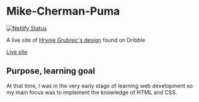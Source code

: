 # Mike-Cherman-Puma

[![Netlify Status](https://api.netlify.com/api/v1/badges/9cdd276a-98e6-4fb6-a16a-66672dd2c0d7/deploy-status)](https://app.netlify.com/sites/mike-cherman/deploys)

A live site of [Hrvoje Grubisic's design](https://dribbble.com/shots/9144231-Mike-Cherman-X-Puma) found on Dribble

[Live site](https://mike-cherman.netlify.app/)

## Purpose, learning goal

At that time, I was in the very early stage of learning web development so my main focus was to implement the knowledge of HTML and CSS.
